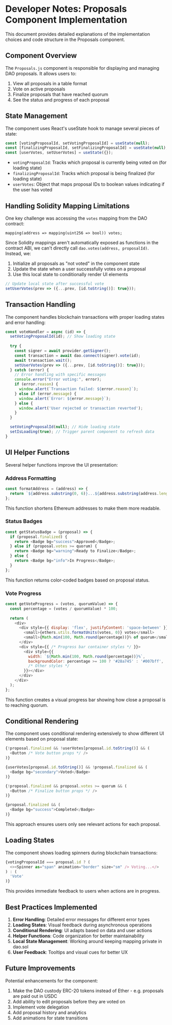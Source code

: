 # Developer Notes: Proposals Component Implementation

This document provides detailed explanations of the implementation choices and code structure in the Proposals component.

## Component Overview

The `Proposals.js` component is responsible for displaying and managing DAO proposals. It allows users to:

1. View all proposals in a table format
2. Vote on active proposals
3. Finalize proposals that have reached quorum
4. See the status and progress of each proposal

## State Management

The component uses React's useState hook to manage several pieces of state:

```javascript
const [votingProposalId, setVotingProposalId] = useState(null);
const [finalizingProposalId, setFinalizingProposalId] = useState(null);
const [userVotes, setUserVotes] = useState({});
```

- `votingProposalId`: Tracks which proposal is currently being voted on (for loading state)
- `finalizingProposalId`: Tracks which proposal is being finalized (for loading state)
- `userVotes`: Object that maps proposal IDs to boolean values indicating if the user has voted

## Handling Solidity Mapping Limitations

One key challenge was accessing the `votes` mapping from the DAO contract:

```solidity
mapping(address => mapping(uint256 => bool)) votes;
```

Since Solidity mappings aren't automatically exposed as functions in the contract ABI, we can't directly call `dao.votes(address, proposalId)`. Instead, we:

1. Initialize all proposals as "not voted" in the component state
2. Update the state when a user successfully votes on a proposal
3. Use this local state to conditionally render UI elements

```javascript
// Update local state after successful vote
setUserVotes(prev => ({...prev, [id.toString()]: true}));
```

## Transaction Handling

The component handles blockchain transactions with proper loading states and error handling:

```javascript
const voteHandler = async (id) => {
  setVotingProposalId(id); // Show loading state
  
  try {
    const signer = await provider.getSigner();
    const transaction = await dao.connect(signer).vote(id);
    await transaction.wait();
    setUserVotes(prev => ({...prev, [id.toString()]: true}));
  } catch (error) {
    // Error handling with specific messages
    console.error("Error voting:", error);
    if (error.reason) {
      window.alert(`Transaction failed: ${error.reason}`);
    } else if (error.message) {
      window.alert(`Error: ${error.message}`);
    } else {
      window.alert('User rejected or transaction reverted');
    }
  }

  setVotingProposalId(null); // Hide loading state
  setIsLoading(true); // Trigger parent component to refresh data
}
```

## UI Helper Functions

Several helper functions improve the UI presentation:

### Address Formatting

```javascript
const formatAddress = (address) => {
  return `${address.substring(0, 6)}...${address.substring(address.length - 4)}`;
};
```

This function shortens Ethereum addresses to make them more readable.

### Status Badges

```javascript
const getStatusBadge = (proposal) => {
  if (proposal.finalized) {
    return <Badge bg="success">Approved</Badge>;
  } else if (proposal.votes >= quorum) {
    return <Badge bg="warning">Ready to Finalize</Badge>;
  } else {
    return <Badge bg="info">In Progress</Badge>;
  }
};
```

This function returns color-coded badges based on proposal status.

### Vote Progress

```javascript
const getVoteProgress = (votes, quorumValue) => {
  const percentage = (votes / quorumValue) * 100;
  
  return (
    <div>
      <div style={{ display: 'flex', justifyContent: 'space-between' }}>
        <small>{ethers.utils.formatUnits(votes, 0)} votes</small>
        <small>{Math.min(100, Math.round(percentage))}% of quorum</small>
      </div>
      <div style={{ /* Progress bar container styles */ }}>
        <div style={{ 
          width: `${Math.min(100, Math.round(percentage))}%`, 
          backgroundColor: percentage >= 100 ? '#28a745' : '#007bff',
          /* Other styles */
        }}></div>
      </div>
    </div>
  );
};
```

This function creates a visual progress bar showing how close a proposal is to reaching quorum.

## Conditional Rendering

The component uses conditional rendering extensively to show different UI elements based on proposal state:

```javascript
{!proposal.finalized && !userVotes[proposal.id.toString()] && (
  <Button /* Vote button props */ />
)}

{userVotes[proposal.id.toString()] && !proposal.finalized && (
  <Badge bg="secondary">Voted</Badge>
)}

{!proposal.finalized && proposal.votes >= quorum && (
  <Button /* Finalize button props */ />
)}

{proposal.finalized && (
  <Badge bg="success">Completed</Badge>
)}
```

This approach ensures users only see relevant actions for each proposal.

## Loading States

The component shows loading spinners during blockchain transactions:

```javascript
{votingProposalId === proposal.id ? (
  <><Spinner as="span" animation="border" size="sm" /> Voting...</>
) : (
  'Vote'
)}
```

This provides immediate feedback to users when actions are in progress.

## Best Practices Implemented

1. **Error Handling**: Detailed error messages for different error types
2. **Loading States**: Visual feedback during asynchronous operations
3. **Conditional Rendering**: UI adapts based on data and user actions
4. **Helper Functions**: Code organization for better maintainability
5. **Local State Management**: Working around keeping mapping private in dao.sol
6. **User Feedback**: Tooltips and visual cues for better UX

## Future Improvements

Potential enhancements for the component:

1. Make the DAO custody ERC-20 tokens instead of Ether - e.g. proposals are paid out in USDC
2. Add ability to edit proposals before they are voted on
3. Implement vote delegation
4. Add proposal history and analytics
5. Add animations for state transitions